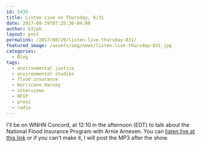 ```yaml
---
id: 5435
title: Listen Live on Thursday, 8/31
date: 2017-08-29T07:25:30-04:00
author: k3jph
layout: post
permalink: /2017/08/29/listen-live-thursday-831/
featured_image: /assets/img/news/listen-live-thursday-831.jpg
categories:
  - Blog
tags:
  - environmental justice
  - environmental studies
  - flood insurance
  - Hurricane Harvey
  - interviews
  - NFIP
  - press
  - radio
---
```

I'll be on WNHN Concord, at 12:10 in the afternoon (EDT) to talk
about the National Flood Insurance Program with Arnie Arnesen.  You
can [listen live at this link](http://www.wnhnfm.org/) or if you
can't make it, I will post the MP3 after the show.
